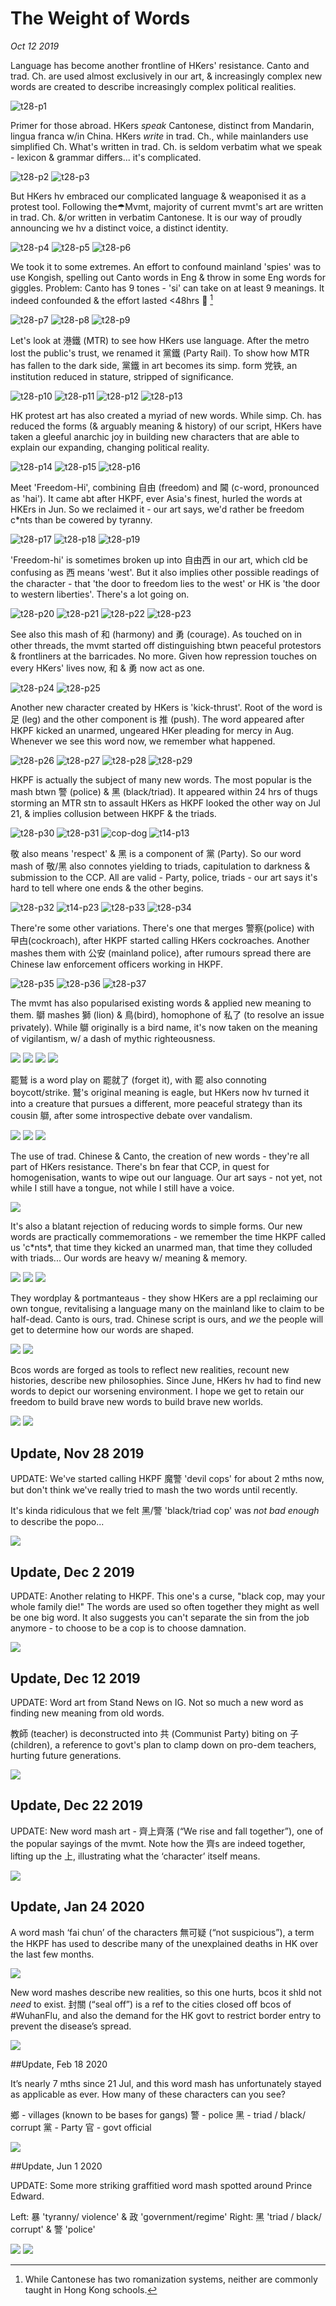# The Weight of Words
*Oct 12 2019*

Language has become another frontline of HKers' resistance. Canto and trad. Ch. are used almost exclusively in our art, & increasingly complex new words are created to describe increasingly complex political realities.

![t28-p1](images/thread28/t28-p1.jpg)

Primer for those abroad. HKers *speak* Cantonese, distinct from Mandarin, lingua franca w/in China. HKers *write* in trad. Ch., while mainlanders use simplified Ch. What's written in trad. Ch. is seldom verbatim what we speak - lexicon & grammar differs... it's complicated. 

![t28-p2](images/thread28/t28-p2.jpg)
![t28-p3](images/thread28/t28-p3.jpg)

But HKers hv embraced our complicated language & weaponised it as a protest tool. Following the☂Mvmt, majority of current mvmt's art are written in trad. Ch. &/or written in verbatim Cantonese. It is our way of proudly announcing we hv a distinct voice, a distinct identity.

![t28-p4](images/thread28/t28-p4.jpg)
![t28-p5](images/thread28/t28-p5.jpg)
![t28-p6](images/thread28/t28-p6.jpg)

We took it to some extremes. An effort to confound mainland 'spies' was to use Kongish, spelling out Canto words in Eng & throw in some Eng words for giggles. Problem: Canto has 9 tones - 'si' can take on at least 9 meanings. It indeed confounded & the effort lasted <48hrs 🤣 [^1]

![t28-p7](images/thread28/t28-p7.jpg)
![t28-p8](images/thread28/t28-p8.jpg)
![t28-p9](images/thread28/t28-p9.jpg)

Let's look at 港鐵 (MTR) to see how HKers use language. After the metro lost the public's trust, we renamed it 黨鐵 (Party Rail). To show how MTR has fallen to the dark side, 黨鐵 in art becomes its simp. form 党铁, an institution reduced in stature, stripped of significance.

![t28-p10](images/thread28/t28-p10.jpg)
![t28-p11](images/thread28/t28-p11.jpg)
![t28-p12](images/thread28/t28-p12.jpg)
![t28-p13](images/thread28/t28-p13.jpg)

HK protest art has also created a myriad of new words. While simp. Ch. has reduced the forms (& arguably meaning & history) of our script, HKers have taken a gleeful anarchic joy in building new characters that are able to explain our expanding, changing political reality.

![t28-p14](images/thread28/t28-p14.jpg)
![t28-p15](images/thread28/t28-p15.jpg)
![t28-p16](images/thread28/t28-p16.jpg)

Meet 'Freedom-Hi', combining 自由 (freedom) and 閪 (c-word, pronounced as 'hai'). It came abt after HKPF, ever Asia's finest, hurled the words at HKErs in Jun. So we reclaimed it - our art says, we'd rather be freedom c*nts than be cowered by tyranny. 

![t28-p17](images/thread28/t28-p17.jpg)
![t28-p18](images/thread28/t28-p18.jpg)
![t28-p19](images/thread28/t28-p19.jpg)

'Freedom-hi' is sometimes broken up into 自由西 in our art, which cld be confusing as 西 means 'west'.  But it also implies other possible readings of the character - that 'the door to freedom lies to the west' or HK is 'the door to western liberties'. There's a lot going on.

![t28-p20](images/thread28/t28-p20.jpg)
![t28-p21](images/thread28/t28-p21.jpg)
![t28-p22](images/thread28/t28-p22.jpg)
![t28-p23](images/thread28/t28-p23.jpg)

See also this mash of 和 (harmony) and 勇 (courage). As touched on in other threads, the mvmt started off distinguishing btwn peaceful protestors & frontliners at the barricades. No more. Given how repression touches on every HKers' lives now, 和 & 勇 now act as one.

![t28-p24](images/thread28/t28-p24.jpg)
![t28-p25](images/thread28/t28-p25.jpg)

Another new character created by HKers is 'kick-thrust'. Root of the word is 足 (leg) and the other component is 推 (push). The word appeared after HKPF kicked an unarmed, ungeared HKer pleading for mercy in Aug. Whenever we see this word now, we remember what happened.

![t28-p26](images/thread28/t28-p26.jpg)
![t28-p27](images/thread28/t28-p27.jpg)
![t28-p28](images/thread28/t28-p28.jpg)
![t28-p29](images/thread28/t28-p29.jpg)

HKPF is actually the subject of many new words. The most popular is the mash btwn 警 (police) & 黑 (black/triad). It appeared within 24 hrs of thugs storming an MTR stn to assault HKers as HKPF looked the other way on Jul 21, & implies collusion between HKPF & the triads. 

![t28-p30](images/thread28/t28-p30.jpg)
![t28-p31](images/thread28/t28-p31.jpg)
![cop-dog](images/thread14/t14-p1.jpg)
![t14-p13](images/thread14/t14-p13.jpg)

敬 also means 'respect' & 黑 is a component of 黨 (Party). So our word mash of 敬/黑 also connotes yielding to triads, capitulation to darkness & submission to the CCP. All are valid - Party, police, triads - our art says it's hard to tell where one ends & the other begins.

![t28-p32](images/thread28/t28-p32.jpg)
![t14-p23](images/thread14/t14-p23.jpg)
![t28-p33](images/thread28/t28-p33.jpg)
![t28-p34](images/thread28/t28-p34.jpg)

There're some other variations. There's one that merges 警察(police) with 曱甴(cockroach), after HKPF started calling HKers cockroaches. Another mashes them with 公安 (mainland police), after rumours spread there are Chinese law enforcement officers working in HKPF.

![t28-p35](images/thread28/t28-p35.jpg)
![t28-p36](images/thread28/t28-p36.jpg)
![t28-p37](images/thread28/t28-p37.jpg)

The mvmt has also popularised existing words & applied new meaning to them. 鶳 mashes 獅 (lion) & 鳥(bird), homophone of 私了 (to resolve an issue privately). While 鶳 originally is a bird name, it's now taken on the meaning of vigilantism, w/ a dash of mythic righteousness.

![](images/thread26/t26-p7.jpg)
![](images/thread28/t28-p38.jpg)
![](images/thread26/t26-p5.jpg)
![](images/thread28/t28-p39.jpg)

罷鷲 is a word play on 罷就了 (forget it), with 罷 also connoting boycott/strike. 鷲's original meaning is eagle, but HKers now hv turned it into a creature that pursues a different, more peaceful strategy than its cousin 鶳, after some introspective debate over vandalism.

![](images/thread26/t26-p2.jpg)
![](images/thread26/t26-p3.jpg)
![](images/thread26/t26-p1.jpg)

The use of trad. Chinese & Canto, the creation of new words - they're all part of HKers resistance. There's bn fear that CCP, in quest for homogenisation, wants to wipe out our language. Our art says - not yet, not while I still have a tongue, not while I still have a voice.

![](images/thread28/t28-p40.jpg)

It's also a blatant rejection of reducing words to simple forms. Our new words are practically commemorations - we remember the time HKPF called us 'c\*nts\*, that time they kicked an unarmed man, that time they colluded with triads... Our words are heavy w/ meaning & memory.

![](images/thread28/t28-p41.jpg)
![](images/thread28/t28-p42.jpg)
![](images/thread28/t28-p43.jpg)

They wordplay & portmanteaus - they show HKers are a ppl reclaiming our own tongue, revitalising a language many on the mainland like to claim to be half-dead. Canto is ours, trad. Chinese script is ours, and *we* the people will get to determine how our words are shaped. 

![](images/thread28/t28-p44.jpg)
![](images/thread28/t28-p45.jpg)

Bcos words are forged as tools to reflect new realities, recount new histories, describe new philosophies. Since June, HKers hv had to find new words to depict our worsening environment. I hope we get to retain our freedom to build brave new words to build brave new worlds.

![](images/thread28/t28-p46.jpg)
![](images/thread28/t28-p47.jpg)

## Update, Nov 28 2019

UPDATE: We've started calling HKPF 魔警 'devil cops' for about 2 mths now, but don't think we've really tried to mash the two words until recently. 

It's kinda ridiculous that we felt 黑/警 'black/triad cop' was *not bad enough* to describe the popo...

![](images/thread28/t28-p48.jpg)

## Update, Dec 2 2019

UPDATE: Another relating to HKPF. This one's a curse, "black cop, may your whole family die!" The words are used so often together they might as well be one big word. It also suggests you can't separate the sin from the job anymore - to choose to be a cop is to choose damnation.

![](images/thread28/t28-p49.png)

## Update, Dec 12 2019

UPDATE: Word art from Stand News on IG. Not so much a new word as finding new meaning from old words.

教師 (teacher) is deconstructed into 共 (Communist Party) biting on 子 (children), a reference to govt's plan to clamp down on pro-dem teachers, hurting future generations.

![](images/thread28/t28-p50.jpg)

## Update, Dec 22 2019

UPDATE: New word mash art - 齊上齊落 (“We rise and fall together”), one of the popular sayings of the mvmt. Note how the 齊s are indeed together, lifting up the 上, illustrating what the ‘character’ itself means.

![](images/thread28/t28-p51.jpg)

## Update, Jan 24 2020

A word mash ‘fai chun’ of the characters 無可疑 (“not suspicious”), a term the HKPF has used to describe many of the unexplained deaths in HK over the last few months.

![](images/thread28/t28-p52.jpg)

New word mashes describe new realities, so this one hurts, bcos it shld not *need* to exist. 封關 (“seal off”) is a ref to the cities closed off bcos of #WuhanFlu, and also the demand for the HK govt to restrict border entry to prevent the disease’s spread. 

![](images/thread28/t28-p53.jpg)

##Update, Feb 18 2020

It’s nearly 7 mths since 21 Jul, and this word mash has unfortunately stayed as applicable as ever. How many of these characters can you see?

鄉 - villages (known to be bases for gangs)
警 - police
黑 - triad / black/ corrupt
黨 - Party
官 - govt official 

![](images/thread28/t28-p54.jpg)

##Update, Jun 1 2020

UPDATE: Some more striking graffitied word mash spotted around Prince Edward.

Left: 暴 'tyranny/ violence' & 政 'government/regime'
Right: 黑 'triad / black/ corrupt' & 警 'police'

![](images/thread28/t28-p55.jpg)
![](images/thread28/t28-p56.jpg)


[^1]: While Cantonese has two romanization systems, neither are commonly taught in Hong Kong schools.